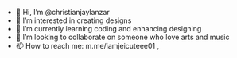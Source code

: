 - 👋 Hi, I’m @christianjaylanzar
- 👀 I’m interested in creating designs
- 🌱 I’m currently learning coding and enhancing designing
- 💞️ I’m looking to collaborate on someone who love arts and music
- 📫 How to reach me: m.me/iamjeicuteee01 , 

<!---
christianjaylanzar/christianjaylanzar is a ✨ special ✨ repository because its `README.md` (this file) appears on your GitHub profile.
You can click the Preview link to take a look at your changes.
--->
